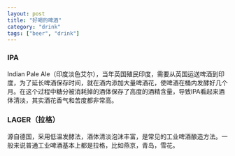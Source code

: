 ```yaml
---
layout: post
title: "好喝的啤酒"
category: "drink"
tags: ["beer", "drink"]
---
```


### IPA

Indian Pale Ale（印度淡色艾尔），当年英国殖民印度，需要从英国运送啤酒到印度，为了延长啤酒保存时间，就在酒内添加大量啤酒花，使啤酒在桶内发酵好几个月。在这个过程中糖分被消耗掉的酒体保存了高度的酒精含量，导致IPA看起来酒体清淡，其实酒花香气和苦度都非常高。

### LAGER（拉格）

源自德国，采用低温发酵法，酒体清淡泡沫丰富，是常见的工业啤酒酿造方法。一般来说普通工业啤酒基本上都是拉格，比如燕京，青岛，雪花。

